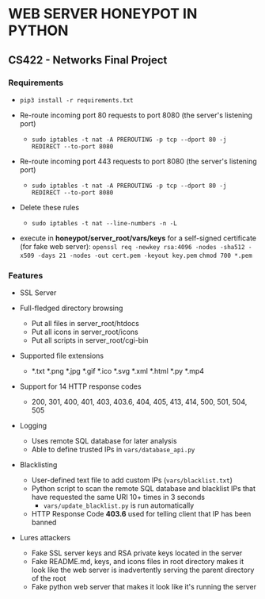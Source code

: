 # WEB SERVER HONEYPOT IN PYTHON
## CS422 - Networks Final Project

### Requirements
- `pip3 install -r requirements.txt`

- Re-route incoming port 80 requests to port 8080 (the server's listening port)
  - `sudo iptables -t nat -A PREROUTING -p tcp --dport 80 -j REDIRECT --to-port 8080`
- Re-route incoming port 443 requests to port 8080 (the server's listening port)
  - `sudo iptables -t nat -A PREROUTING -p tcp --dport 80 -j REDIRECT --to-port 8080`
- Delete these rules
  - `sudo iptables -t nat --line-numbers -n -L`

- execute in **honeypot/server_root/vars/keys** for a self-signed certificate (for fake web server):
`openssl req -newkey rsa:4096 -nodes -sha512 -x509 -days 21 -nodes -out cert.pem -keyout key.pem`
`chmod 700 *.pem`

### Features
- SSL Server

- Full-fledged directory browsing
  - Put all files in server_root/htdocs
  - Put all icons in server_root/icons
  - Put all scripts in server_root/cgi-bin

- Supported file extensions
  - *.txt  *.png  *.jpg  *.gif  *.ico  *.svg  *.xml  *.html  *.py  *.mp4

- Support for 14 HTTP response codes
  - 200, 301, 400, 401, 403, 403.6, 404, 405, 413, 414, 500, 501, 504, 505

- Logging
  - Uses remote SQL database for later analysis
  - Able to define trusted IPs in `vars/database_api.py`

- Blacklisting
  - User-defined text file to add custom IPs (`vars/blacklist.txt`)
  - Python script to scan the remote SQL database and blacklist IPs that have requested the same URI 10+ times in 3 seconds
    - `vars/update_blacklist.py` is run automatically
  - HTTP Response Code **403.6** used for telling client that IP has been banned

- Lures attackers
  - Fake SSL server keys and RSA private keys located in the server
  - Fake README.md, keys, and icons files in root directory makes it look like the web server is inadvertently serving the parent directory of the root
  - Fake python web server that makes it look like it's running the server